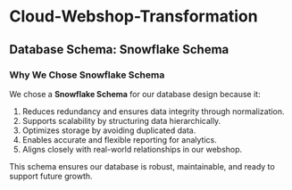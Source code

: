 # Cloud-Webshop-Transformation

## Database Schema: Snowflake Schema

### Why We Chose Snowflake Schema

We chose a **Snowflake Schema** for our database design because it:

1. Reduces redundancy and ensures data integrity through normalization.
2. Supports scalability by structuring data hierarchically.
3. Optimizes storage by avoiding duplicated data.
4. Enables accurate and flexible reporting for analytics.
5. Aligns closely with real-world relationships in our webshop.

This schema ensures our database is robust, maintainable, and ready to support future growth.
